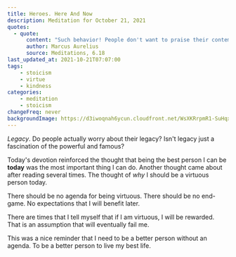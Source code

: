 ```yaml
---
title: Heroes. Here And Now
description: Meditation for October 21, 2021
quotes: 
  - quote:
      content: "Such behavior! People don't want to praise their contemporaries whose lives they actually share, but hold great expectations for the praise of future generations—people they haven't met or ever will! This is akin to being upset that past generations didn't praise you."
      author: Marcus Aurelius
      source: Meditations, 6.18
last_updated_at: 2021-10-21T07:07:00
tags:
    - stoicism
    - virtue
    - kindness
categories:
    - meditation
    - stoicism
changeFreq: never
backgroundImage: https://d3iwoqnah6ycun.cloudfront.net/WsXKRrpmR1-SuHqxoyqasw.jpg
---
```


*Legacy*. Do people actually worry about their legacy? Isn't legacy just a fascination of the powerful and famous?

Today's devotion reinforced the thought that being the best person I can be **today** was the most important thing I can 
do. Another thought came about after reading several times. The thought of *why* I should be a virtuous person today.

There should be no agenda for being virtuous. There should be no end-game. No expectations that I will benefit later.

There are times that I tell myself that if I am virtuous, I will be rewarded. That is an assumption that will eventually 
fail me.

This was a nice reminder that I need to be a better person without an agenda. To be a better person to live my best 
life.
